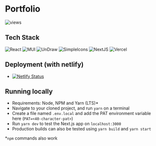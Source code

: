 # Portfolio

![views](https://githits.vercel.app/api/views?user=kausko&repo=Portfolio&mode=dark&disable=Total)

## Tech Stack

![React](https://img.shields.io/badge/React-20232A?style=for-the-badge&logo=react&logoColor=61DAFB)
![MUI](https://img.shields.io/badge/Material--UI-0081CB?style=for-the-badge&logo=material-ui&logoColor=white)
![UnDraw](https://img.shields.io/badge/UnDraw-6C63FF?style=for-the-badge&logo=svg&logoColor=white)
![SimpleIcons](https://img.shields.io/badge/Simple%20Icons-111111?style=for-the-badge&logo=simple-icons&logoColor=white)
![NextJS](https://img.shields.io/badge/Nextjs-000000?style=for-the-badge&logo=next.js&logoColor=white)
![Vercel](https://img.shields.io/badge/Vercel-000000?style=for-the-badge&logo=vercel&logoColor=white)

## Deployment (with netlify)
- [![Netlify Status](https://api.netlify.com/api/v1/badges/dac39504-c3f5-4522-86bc-0659095362e4/deploy-status)](https://app.netlify.com/sites/quirky-ramanujan-480ba4/deploys)

## Running locally
- Requirements: Node, NPM and Yarn (LTS)*
- Navigate to your cloned project, and run `yarn` on a terminal
- Create a file named `.env.local` and add the PAT environment variable here (`PAT=<40-character-pat>`)
- Run `yarn dev` to test the Next.js app on `localhost:3000`
- Production builds can also be tested using `yarn build` and `yarn start`

*`npm` commands also work
